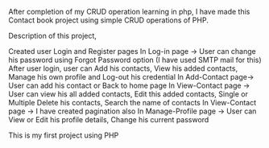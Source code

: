 After completion of my CRUD operation learning in php, I have made this Contact book project using simple CRUD operations of PHP.

Description of this project,

Created user Login and Register pages
In Log-in page -> User can change his password using Forgot Password option (I have used SMTP mail for this)
After user login, user can Add his contacts, View his added contacts, Manage his own profile and Log-out his credential
In Add-Contact page-> User can add his contact or Back to home page
In View-Contact page -> User can view his all added contacts, Edit this added contacts, Single or Multiple Delete his contacts, Search the name of contacts
In View-Contact page -> I have created pagination also
In Manage-Profile page -> User can View or Edit his profile details, Change his current password

This is my first project using PHP
